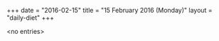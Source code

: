 +++
date = "2016-02-15"
title = "15 February 2016 (Monday)"
layout = "daily-diet"
+++


\<no entries\>
